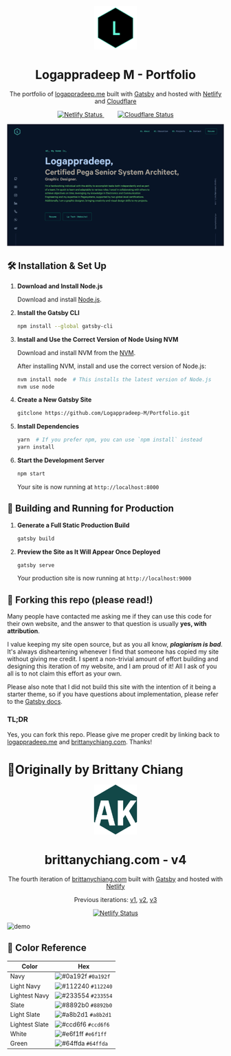 <div align="center">
  <img alt="Logo" src="https://raw.githubusercontent.com/logappradeep-m/Portfolio/main/src/images/logo.png" width="100" />
</div>
<h1 align="center">
  Logappradeep M - Portfolio
</h1>
<p align="center">
  The portfolio of <a href="https://logappradeep.me" target="_blank">logappradeep.me</a> built with <a href="https://www.gatsbyjs.org/" target="_blank">Gatsby</a> and hosted with <a href="https://www.netlify.com/" target="_blank">Netlify</a> and <a href="https://www.cloudflare.com/" target="_blank">Cloudflare</a>
</p>

<p align="center">
  <a href="https://app.netlify.com/sites/logaportfilio/deploys" target="_blank">
    <img src="https://api.netlify.com/api/v1/badges/52b94519-d2ec-4bff-92df-fdf691d5917a/deploy-status" alt="Netlify Status"/>
    </a>
     &nbsp;&nbsp;&nbsp;&nbsp;&nbsp;&nbsp;&nbsp;
    <a  href="https://dash.cloudflare.com/71cbd8525e7295aa38ce8430cc9741e1/pages/view/portfolio" target="_blank">
    <img src="https://img.shields.io/badge/Cloudflare-Online-brightgreen" alt="Cloudflare Status" />
  </a>
</p>

![demo](https://raw.githubusercontent.com/logappradeep-m/Portfolio/main/src/images/demo.png)

## 🛠 Installation & Set Up

1. **Download and Install Node.js**

   Download and install [Node.js](https://nodejs.org/en).

2. **Install the Gatsby CLI**

   ```sh
   npm install --global gatsby-cli
   ```

3. **Install and Use the Correct Version of Node Using NVM**

   Download and install NVM from the [NVM](https://github.com/coreybutler/nvm-windows/releases).

   After installing NVM, install and use the correct version of Node.js:

   ```sh
   nvm install node  # This installs the latest version of Node.js
   nvm use node
   ```

4. **Create a New Gatsby Site**

   ```sh
   gitclone https://github.com/Logappradeep-M/Portfolio.git
   ```

5. **Install Dependencies**

   ```sh
   yarn  # If you prefer npm, you can use `npm install` instead
   yarn install
   ```

6. **Start the Development Server**

   ```sh
   npm start
   ```

   Your site is now running at `http://localhost:8000`

## 🚀 Building and Running for Production

1. **Generate a Full Static Production Build**

   ```sh
   gatsby build
   ```

2. **Preview the Site as It Will Appear Once Deployed**

   ```sh
   gatsby serve
   ```

   Your production site is now running at `http://localhost:9000`

## 🚨 Forking this repo (please read!)

Many people have contacted me asking me if they can use this code for their own website, and the answer to that question is usually **yes, with attribution**.

I value keeping my site open source, but as you all know, _**plagiarism is bad**_. It's always disheartening whenever I find that someone has copied my site without giving me credit. I spent a non-trivial amount of effort building and designing this iteration of my website, and I am proud of it! All I ask of you all is to not claim this effort as your own.

Please also note that I did not build this site with the intention of it being a starter theme, so if you have questions about implementation, please refer to the [Gatsby docs](https://www.gatsbyjs.org/docs/).

### TL;DR

Yes, you can fork this repo. Please give me proper credit by linking back to [logappradeep.me](https://logappradeep.me) and [brittanychiang.com](https://brittanychiang.com). Thanks!

# 🚨Originally by Brittany Chiang

<div align="center">
  <img alt="Logo" src="https://raw.githubusercontent.com/bchiang7/v4/main/src/images/logo.png" width="100" />
</div>
<h1 align="center">
  brittanychiang.com - v4
</h1>
<p align="center">
  The fourth iteration of <a href="https://brittanychiang.com" target="_blank">brittanychiang.com</a> built with <a href="https://www.gatsbyjs.org/" target="_blank">Gatsby</a> and hosted with <a href="https://www.netlify.com/" target="_blank">Netlify</a>
</p>
<p align="center">
  Previous iterations:
  <a href="https://github.com/bchiang7/v1" target="_blank">v1</a>,
  <a href="https://github.com/bchiang7/v2" target="_blank">v2</a>,
  <a href="https://github.com/bchiang7/bchiang7.github.io" target="_blank">v3</a>
</p>
<p align="center">
  <a href="https://app.netlify.com/sites/brittanychiang/deploys" target="_blank">
    <img src="https://api.netlify.com/api/v1/badges/1963b488-7b78-48c9-9e2d-6fb5e47ab3af/deploy-status" alt="Netlify Status" />
  </a>
</p>

![demo](https://raw.githubusercontent.com/bchiang7/v4/main/src/images/demo.png)

## 🎨 Color Reference

| Color          | Hex                                                                |
| -------------- | ------------------------------------------------------------------ |
| Navy           | ![#0a192f](https://via.placeholder.com/10/0a192f?text=+) `#0a192f` |
| Light Navy     | ![#112240](https://via.placeholder.com/10/0a192f?text=+) `#112240` |
| Lightest Navy  | ![#233554](https://via.placeholder.com/10/303C55?text=+) `#233554` |
| Slate          | ![#8892b0](https://via.placeholder.com/10/8892b0?text=+) `#8892b0` |
| Light Slate    | ![#a8b2d1](https://via.placeholder.com/10/a8b2d1?text=+) `#a8b2d1` |
| Lightest Slate | ![#ccd6f6](https://via.placeholder.com/10/ccd6f6?text=+) `#ccd6f6` |
| White          | ![#e6f1ff](https://via.placeholder.com/10/e6f1ff?text=+) `#e6f1ff` |
| Green          | ![#64ffda](https://via.placeholder.com/10/64ffda?text=+) `#64ffda` |
